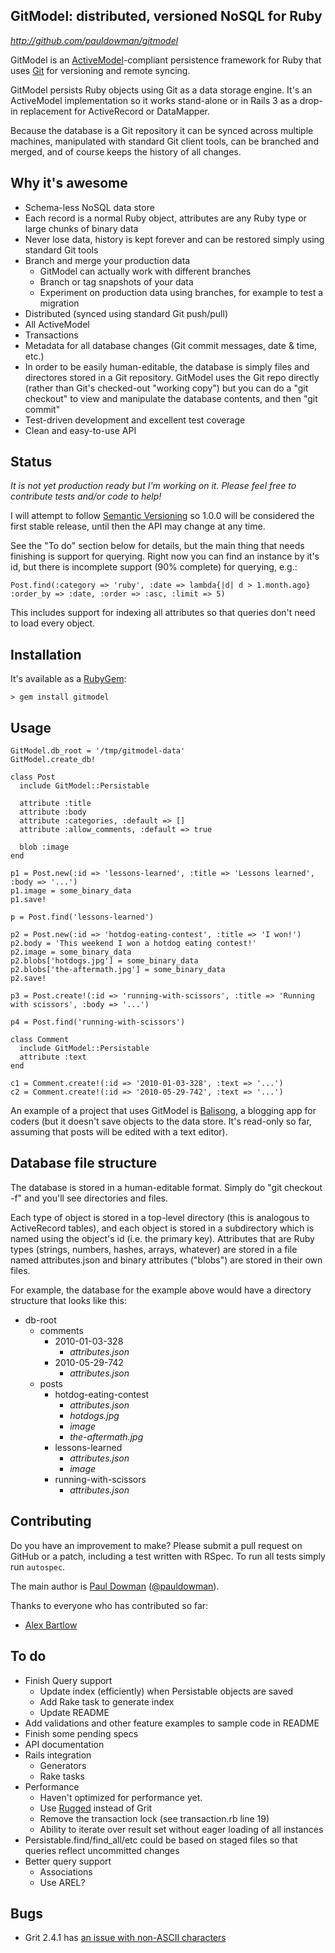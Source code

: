 GitModel: distributed, versioned NoSQL for Ruby
---------------------------------------------------

_http://github.com/pauldowman/gitmodel_

GitModel is an
[ActiveModel](http://yehudakatz.com/2010/01/10/activemodel-make-any-ruby-object-feel-like-activerecord/)-compliant
persistence framework for Ruby that uses [Git](http://git-scm.com/) for
versioning and remote syncing.

GitModel persists Ruby objects using Git as a data storage engine. It's an
ActiveModel implementation so it works stand-alone or in Rails 3 as a drop-in
replacement for ActiveRecord or DataMapper. 

Because the database is a Git repository it can be synced across multiple
machines, manipulated with standard Git client tools, can be branched and
merged, and of course keeps the history of all changes.


Why it's awesome
----------------

* Schema-less NoSQL data store
* Each record is a normal Ruby object, attributes are any Ruby type or large
  chunks of binary data
* Never lose data, history is kept forever and can be restored simply using
  standard Git tools
* Branch and merge your production data 
  * GitModel can actually work with different branches
  * Branch or tag snapshots of your data
  * Experiment on production data using branches, for example to test a
    migration
* Distributed (synced using standard Git push/pull)
* All ActiveModel 
* Transactions
* Metadata for all database changes (Git commit messages, date & time, etc.)
* In order to be easily human-editable, the database is simply files and
  directores stored in a Git repository.  GitModel uses the Git repo directly
  (rather than Git's checked-out "working copy") but you can do a "git
  checkout" to view and manipulate the database contents, and then "git commit"
* Test-driven development and excellent test coverage
* Clean and easy-to-use API


Status
------

_It is not yet production ready but I'm working on it. Please feel free to
contribute tests and/or code to help!_

I will attempt to follow [Semantic Versioning](http://semver.org/) so 1.0.0
will be considered the first stable release, until then the API may change at
any time.

See the "To do" section below for details, but the main thing that needs
finishing is support for querying. Right now you can find an instance by it's
id, but there is incomplete support (90% complete) for querying, e.g.:

    Post.find(:category => 'ruby', :date => lambda{|d| d > 1.month.ago} :order_by => :date, :order => :asc, :limit => 5)

This includes support for indexing all attributes so that queries don't need to
load every object.


Installation
------------

It's available as a [RubyGem](https://rubygems.org/gems/gitmodel):

    > gem install gitmodel


Usage
-----

    GitModel.db_root = '/tmp/gitmodel-data'
    GitModel.create_db!

    class Post
      include GitModel::Persistable

      attribute :title
      attribute :body
      attribute :categories, :default => []
      attribute :allow_comments, :default => true

      blob :image
    end

    p1 = Post.new(:id => 'lessons-learned', :title => 'Lessons learned', :body => '...')
    p1.image = some_binary_data
    p1.save!

    p = Post.find('lessons-learned')

    p2 = Post.new(:id => 'hotdog-eating-contest', :title => 'I won!')
    p2.body = 'This weekend I won a hotdog eating contest!'
    p2.image = some_binary_data
    p2.blobs['hotdogs.jpg'] = some_binary_data
    p2.blobs['the-aftermath.jpg'] = some_binary_data
    p2.save!

    p3 = Post.create!(:id => 'running-with-scissors', :title => 'Running with scissors', :body => '...')

    p4 = Post.find('running-with-scissors')

    class Comment
      include GitModel::Persistable
      attribute :text
    end

    c1 = Comment.create!(:id => '2010-01-03-328', :text => '...')
    c2 = Comment.create!(:id => '2010-05-29-742', :text => '...')


An example of a project that uses GitModel is [Balisong](https://github.com/pauldowman/balisong), a blogging app for coders (but it doesn't save objects to the data store. It's read-only so far, assuming that posts will be edited with a text editor).


Database file structure
-----------------------

The database is stored in a human-editable format. Simply do "git checkout -f"
and you'll see directories and files.

Each type of object is stored in a top-level directory (this is analogous to
ActiveRecord tables), and each object is stored in a subdirectory which is
named using the object's id (i.e. the primary key). Attributes that are Ruby
types (strings, numbers, hashes, arrays, whatever) are stored in a file named
attributes.json and binary attributes ("blobs") are stored in their own
files.

For example, the database for the example above would have a directory
structure that looks like this:

* db-root 
    * comments 
        * 2010-01-03-328
            * _attributes.json_
        * 2010-05-29-742
            * _attributes.json_
    * posts 
        * hotdog-eating-contest
            * _attributes.json_
            * _hotdogs.jpg_
            * _image_
            * _the-aftermath.jpg_
        * lessons-learned
            * _attributes.json_
            * _image_
        * running-with-scissors
            * _attributes.json_


Contributing
------------

Do you have an improvement to make? Please submit a pull request on GitHub or a
patch, including a test written with RSpec.  To run all tests simply run
`autospec`.

The main author is [Paul Dowman](http://pauldowman.com/about) ([@pauldowman](http://twitter.com/pauldowman)).

Thanks to everyone who has contributed so far:

* [Alex Bartlow](https://github.com/alexbartlow)


To do
-----

* Finish Query support
    * Update index (efficiently) when Persistable objects are saved
    * Add Rake task to generate index
    * Update README
* Add validations and other feature examples to sample code in README
* Finish some pending specs
* API documentation
* Rails integration
    * Generators
    * Rake tasks
* Performance
    * Haven't optimized for performance yet. 
    * Use [Rugged](https://github.com/libgit2/rugged) instead of Grit
    * Remove the transaction lock (see transaction.rb line 19)
    * Ability to iterate over result set without eager loading of all instances
* Persistable.find/find_all/etc could be based on staged files so that queries reflect uncommitted changes
* Better query support
    * Associations
    * Use AREL?


Bugs
------------

* Grit 2.4.1 has [an issue with non-ASCII characters](https://github.com/mojombo/grit/commit/696761d8047ffd038dc2828e6a1998e3f7c3b419)

